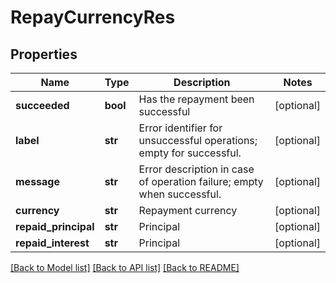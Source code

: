 # RepayCurrencyRes

## Properties
Name | Type | Description | Notes
------------ | ------------- | ------------- | -------------
**succeeded** | **bool** | Has the repayment been successful | [optional] 
**label** | **str** | Error identifier for unsuccessful operations; empty for successful. | [optional] 
**message** | **str** | Error description in case of operation failure; empty when successful. | [optional] 
**currency** | **str** | Repayment currency | [optional] 
**repaid_principal** | **str** | Principal | [optional] 
**repaid_interest** | **str** | Principal | [optional] 

[[Back to Model list]](../README.md#documentation-for-models) [[Back to API list]](../README.md#documentation-for-api-endpoints) [[Back to README]](../README.md)


